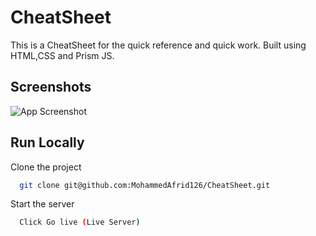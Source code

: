 # CheatSheet
This is a CheatSheet for the quick reference and quick work.
Built using HTML,CSS and Prism JS.
## Screenshots

![App Screenshot](https://raw.github.com/MohammedAfrid126/CheatSheet/master/web-view.jpg)
## Run Locally

Clone the project

```bash
  git clone git@github.com:MohammedAfrid126/CheatSheet.git
```
Start the server

```bash
  Click Go live (Live Server)
```